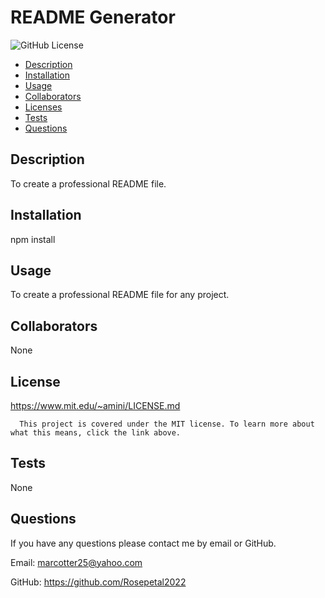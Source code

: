 # README Generator
  ![GitHub License](https://img.shields.io/badge/license-MIT-blue.svg)
 
  * [Description](#description)
  * [Installation](#installation)
  * [Usage](#usage)
  * [Collaborators](#collaborators)
  * [Licenses](#license)
  * [Tests](#tests)
  * [Questions](#email)
  
  
  ## Description 

  To create a professional README file.

  ## Installation

  npm install

  ## Usage

  To create a professional README file for any project.

  ## Collaborators

  None

  ## License 

  https://www.mit.edu/~amini/LICENSE.md
  
      This project is covered under the MIT license. To learn more about what this means, click the link above.


  ## Tests

  None

  ## Questions

  If you have any questions please contact me by email or GitHub.

  Email: marcotter25@yahoo.com

  GitHub: https://github.com/Rosepetal2022

